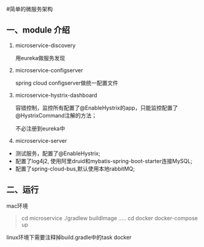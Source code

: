 #简单的微服务架构

## 一、module 介绍

1. microservice-discovery

   用eureka做服务发现

2. microservice-configserver

   spring cloud configserver做统一配置文件

3. microservice-hystrix-dashboard

   容错控制，监控所有配置了@EnableHystrix的app，只能监控配置了@HystrixCommand注解的方法；

   不必注册到eureka中

4. microservice-server

  * 测试服务，配置了@EnableHystrix;
  * 配置了log4j2, 使用阿里druid和mybatis-spring-boot-starter连接MySQL;
  * 配置了spring-cloud-bus,默认使用本地rabbitMQ;
   
## 二、运行
mac环境
> cd microservice
./gradlew buildImage
.....
cd docker
docker-compose up

linux环境下需要注释掉build.gradle中的task docker